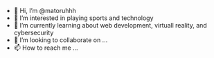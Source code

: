 - 👋 Hi, I’m @matoruhhh
- 👀 I’m interested in playing sports and technology
- 🌱 I’m currently learning about web development, virtuall reality, and cybersecurity
- 💞️ I’m looking to collaborate on ...
- 📫 How to reach me ...

<!---
matoruhhh/matoruhhh is a ✨ special ✨ repository because its `README.md` (this file) appears on your GitHub profile.
You can click the Preview link to take a look at your changes.
--->
